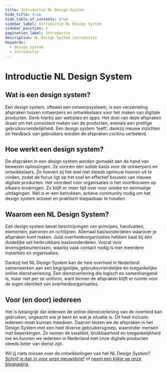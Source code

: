 ```yaml
---
title: Introductie NL Design System
hide_title: true
hide_table_of_contents: true
sidebar_label: Introductie NL Design System
sidebar_position: 1
pagination_label: Introductie
description: NL Design System introductie
keywords:
  - design system
  - introductie
---
```


# Introductie NL Design System

## Wat is een design system?

Een design system, oftewel een ontwerpsysteem, is een verzameling afspraken tussen ontwerpers en ontwikkelaars voor het maken van digitale producten. Denk hierbij aan websites en apps. Het doel van deze afspraken draait om het consistent maken van de producten, evenals een prettige gebruiksvriendelijkheid. Een design system ‘leeft’: dankzij nieuwe inzichten en feedback van gebruikers worden de afspraken continu verbeterd.

## Hoe werkt een design system?

De afspraken in een design system worden gemaakt aan de hand van bewezen oplossingen. Ze vormen een solide basis voor de ontwerpers en ontwikkelaars. Zo hoeven zij het wiel niet steeds opnieuw hoeven uit te vinden, zodat de focus ligt op het snel en effectief bouwen van nieuwe digitale producten. Het voordeel voor organisaties is het voortbouwen op elkaars ervaringen. Zo blijft er meer tijd over voor unieke en eenmalige uitdagingen. Wel is er een betrokken, actieve community nodig om het design system actueel en praktisch toepasbaar te houden.

## Waarom een NL Design System?

Een design system bevat beschrijvingen van principes, handvatten, elementen, patronen en richtlijnen. Allemaal basisonderdelen waarover je afspraken kunt maken. Juist overheidsorganisaties hebben baat bij één duidelijke set herbruikbare basisonderdelen. Vooral voor levensgebeurtenissen, waarbij vaak contact nodig is met meerdere instanties en organisaties.

Dankzij het NL Design System kan de hele overheid in Nederland samenwerken aan een begrijpelijke, gebruiksvriendelijke én toegankelijke online dienstverlening. Een dienstverlening die logisch en samenhangend is, maar niet per se uniform, want binnen de afspraken blijft er ruimte voor de eigen identiteit van overheidsorganisaties.

## Voor (en door) iedereen

Het is belangrijk dat iedereen de online dienstverlening van de overheid kan gebruiken, ongeacht wie je bent en wat je situatie is. Dit heet inclusie: iedereen moet kunnen meedoen. Daarom testen we de afspraken in het Design System met een heel diverse gebruikersgroep, waaronder mensen met beperkingen. Zo nemen de kwaliteit, bruikbaarheid en toegankelijkheid toe en kunnen we iedereen in Nederland met onze digitale producten steeds beter van dienst zijn.

Wil jij niets missen over de ontwikkelingen van het NL Design System? [Schrijf je dan in voor onze nieuwsbrief](https://designsystem.gebruikercentraal.nl/nieuwsbrieven/) of [neem een kijkje op onze blogpagina](https://designsystem.gebruikercentraal.nl/blogs-nieuws/).

<!-- TODO! -->
